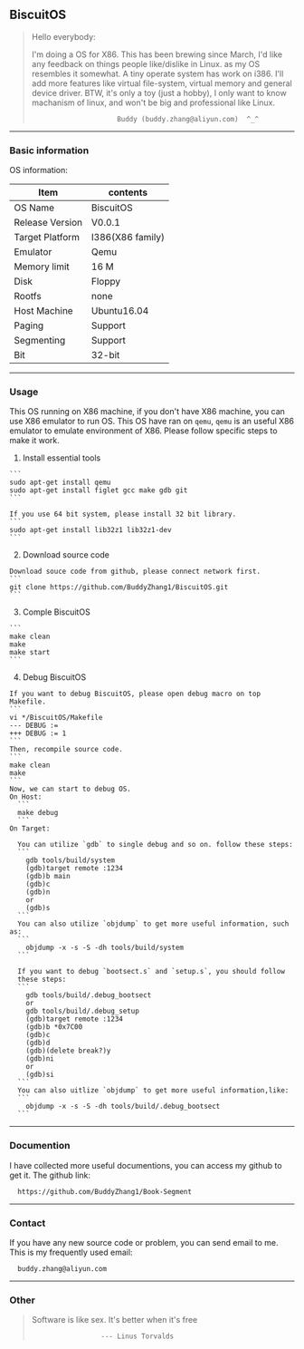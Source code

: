 BiscuitOS
--------------------------------------------

> Hello everybody:
>
> I'm doing a OS for X86.
> This has been brewing since March, I'd like any feedback on things
> people like/dislike in Linux. as my OS resembles it somewhat.
> A tiny operate system has work on i386. I'll add more features like 
> virtual file-system, virtual memory and general device driver.
> BTW, it's only a toy (just a hobby), I only want to know machanism of linux,
> and won't be big and professional like Linux.
>
>                          Buddy (buddy.zhang@aliyun.com)  ^_^
> 

----------------------------------------------

### Basic information

  OS information:

  | Item                    | contents                      | 
  | ----------------------- | ----------------------------- |
  | OS Name                 | BiscuitOS                     |
  | Release Version         | V0.0.1                        |
  | Target Platform         | I386(X86 family)              |
  | Emulator                | Qemu                          |
  | Memory limit            | 16 M                          |
  | Disk                    | Floppy                        |
  | Rootfs                  | none                          |
  | Host Machine            | Ubuntu16.04                   |
  | Paging                  | Support                       |
  | Segmenting              | Support                       |
  | Bit                     | 32-bit                        |

-------------------------------------------------

### Usage

  This OS running on X86 machine, if you don't have X86 machine, you 
  can use X86 emulator to run OS. This OS have ran on `qemu`, `qemu` is 
  an useful X86 emulator to emulate environment of X86. Please follow 
  specific steps to make it work.

  1. Install essential tools

    ```
	sudo apt-get install qemu
	sudo apt-get install figlet gcc make gdb git
	```

	If you use 64 bit system, please install 32 bit library.
	```
	sudo apt-get install lib32z1 lib32z1-dev
	```

  2. Download source code

    Download souce code from github, please connect network first.
	```
	git clone https://github.com/BuddyZhang1/BiscuitOS.git
	```

  3. Comple BiscuitOS
  
	```
    make clean  
    make 
    make start
    ```

  4. Debug BiscuitOS

    If you want to debug BiscuitOS, please open debug macro on top Makefile.
	```
	vi */BiscuitOS/Makefile
	--- DEBUG := 
	+++ DEBUG := 1
	```
	Then, recompile source code.
	```
	make clean
	make
	```
	Now, we can start to debug OS.
	On Host:
      ```
      make debug
      ```
    On Target:

	  You can utilize `gdb` to single debug and so on. follow these steps:
	  ```
	    gdb tools/build/system
	    (gdb)target remote :1234
	    (gdb)b main
	    (gdb)c
	    (gdb)n
	    or 
	    (gdb)s
	  ```
	  You can also utilize `objdump` to get more useful information, such as:
	  ```
	    objdump -x -s -S -dh tools/build/system
	  ```

	  If you want to debug `bootsect.s` and `setup.s`, you should follow
	  these steps:
      ```
        gdb tools/build/.debug_bootsect
	    or 
        gdb tools/build/.debug_setup
        (gdb)target remote :1234
        (gdb)b *0x7C00
        (gdb)c
        (gdb)d
	    (gdb)(delete break?)y
	    (gdb)ni
	    or 
	    (gdb)si
      ```
	  You can also uitlize `objdump` to get more useful information,like:
	  ```
	    objdump -x -s -S -dh tools/build/.debug_bootsect
	  ```

--------------------------------------------------

### Documention

  I have collected more useful documentions, you can access my github to 
  get it. The github link:
  ```
    https://github.com/BuddyZhang1/Book-Segment
  ```

---------------------------------------------------

### Contact

  If you have any new source code or problem, you can send email to me.
  This is my frequently used email:
  ```
    buddy.zhang@aliyun.com
  ```
----------------------------------------------------

### Other

  > Software is like sex. It's better when it's free
  >
  >                      --- Linus Torvalds

